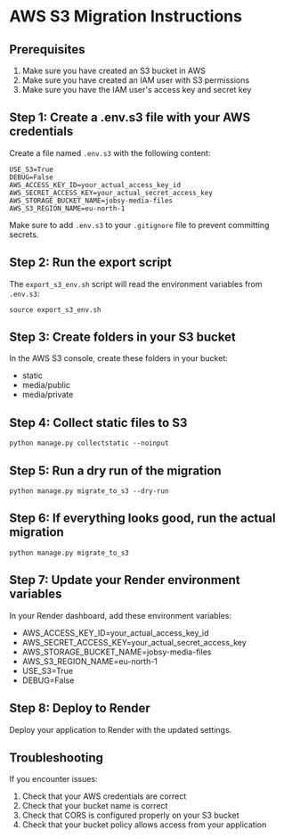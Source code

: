 # AWS S3 Migration Instructions

## Prerequisites
1. Make sure you have created an S3 bucket in AWS
2. Make sure you have created an IAM user with S3 permissions
3. Make sure you have the IAM user's access key and secret key

## Step 1: Create a .env.s3 file with your AWS credentials
Create a file named `.env.s3` with the following content:
```
USE_S3=True
DEBUG=False
AWS_ACCESS_KEY_ID=your_actual_access_key_id
AWS_SECRET_ACCESS_KEY=your_actual_secret_access_key
AWS_STORAGE_BUCKET_NAME=jobsy-media-files
AWS_S3_REGION_NAME=eu-north-1
```

Make sure to add `.env.s3` to your `.gitignore` file to prevent committing secrets.

## Step 2: Run the export script
The `export_s3_env.sh` script will read the environment variables from `.env.s3`:
```
source export_s3_env.sh
```

## Step 3: Create folders in your S3 bucket
In the AWS S3 console, create these folders in your bucket:
- static
- media/public
- media/private

## Step 4: Collect static files to S3
```
python manage.py collectstatic --noinput
```

## Step 5: Run a dry run of the migration
```
python manage.py migrate_to_s3 --dry-run
```

## Step 6: If everything looks good, run the actual migration
```
python manage.py migrate_to_s3
```

## Step 7: Update your Render environment variables
In your Render dashboard, add these environment variables:
- AWS_ACCESS_KEY_ID=your_actual_access_key_id
- AWS_SECRET_ACCESS_KEY=your_actual_secret_access_key
- AWS_STORAGE_BUCKET_NAME=jobsy-media-files
- AWS_S3_REGION_NAME=eu-north-1
- USE_S3=True
- DEBUG=False

## Step 8: Deploy to Render
Deploy your application to Render with the updated settings.

## Troubleshooting
If you encounter issues:
1. Check that your AWS credentials are correct
2. Check that your bucket name is correct 
3. Check that CORS is configured properly on your S3 bucket
4. Check that your bucket policy allows access from your application 